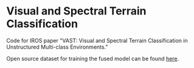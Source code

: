 # Visual and Spectral Terrain Classification
Code for IROS paper "VAST: Visual and Spectral Terrain Classification in Unstructured Multi-class Environments."

Open source dataset for training the fused model can be found [here](https://github.com/RIVeR-Lab/vast_data).
